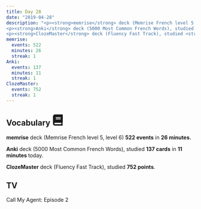 ```yaml
---
title: Day 28
date: "2019-04-28"
description: "<p><strong>memrise</strong> deck (Memrise French level 5, level 6) <strong>522 events</strong> in <strong>26 minutes.</strong></p>
<p><strong>Anki</strong> deck (5000 Most Common French Words), studied <strong>137 cards</strong> in <strong>11 minutes </strong>today.</p>
<p><strong>ClozeMaster</strong> deck (Fluency Fast Track), studied <strong>752 points</strong>.</p>"
memrise: 
  events: 522
  minutes: 26
  streak: 1
Anki:
  events: 137
  minutes: 11
  streak: 1
ClozeMaster:
  events: 752
  streak: 1
---
```


<h2>Vocabulary <svg height="30" width="30" aria-hidden="true" focusable="false" data-prefix="fas" data-icon="book" class="svg-inline--fa fa-book fa-w-14" role="img" xmlns="http://www.w3.org/2000/svg" viewBox="0 0 448 512"><path fill="currentColor" d="M448 360V24c0-13.3-10.7-24-24-24H96C43 0 0 43 0 96v320c0 53 43 96 96 96h328c13.3 0 24-10.7 24-24v-16c0-7.5-3.5-14.3-8.9-18.7-4.2-15.4-4.2-59.3 0-74.7 5.4-4.3 8.9-11.1 8.9-18.6zM128 134c0-3.3 2.7-6 6-6h212c3.3 0 6 2.7 6 6v20c0 3.3-2.7 6-6 6H134c-3.3 0-6-2.7-6-6v-20zm0 64c0-3.3 2.7-6 6-6h212c3.3 0 6 2.7 6 6v20c0 3.3-2.7 6-6 6H134c-3.3 0-6-2.7-6-6v-20zm253.4 250H96c-17.7 0-32-14.3-32-32 0-17.6 14.4-32 32-32h285.4c-1.9 17.1-1.9 46.9 0 64z"></path></svg></h2>
<p><strong>memrise</strong> deck (Memrise French level 5, level 6) <strong>522 events</strong> in <strong>26 minutes.</strong></p>
<p><strong>Anki</strong> deck (5000 Most Common French Words), studied <strong>137 cards</strong> in <strong>11 minutes </strong>today.</p>
<p><strong>ClozeMaster</strong> deck (Fluency Fast Track), studied <strong>752 points</strong>.</p>

<h2>TV</h2>
Call My Agent: Episode 2
